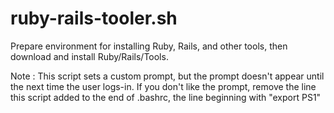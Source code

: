 # ruby-rails-tooler.sh
Prepare environment for installing Ruby, Rails, and other tools, then download and install Ruby/Rails/Tools.

Note : This script sets a custom prompt, but the prompt doesn't appear until the next time the user logs-in. If you don't like the prompt, remove the line this script added to the end of .bashrc, the line beginning with "export PS1"
